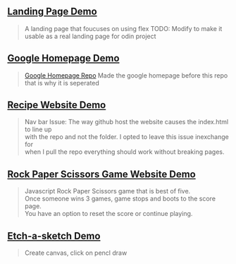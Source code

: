## [Landing Page Demo](https://emilshigin.github.io/odinProject/index.html)
>A landing page that foucuses on using flex
>TODO: Modify to make it usable as a  real landing page for odin project

## [Google Homepage Demo](https://emilshigin.github.io/google-homepage/index.html)
>[Google Homepage Repo](https://github.com/emilshigin/google-homepage)
>Made the google homepage before this repo that is why it is seperated

## [Recipe Website Demo](https://emilshigin.github.io/odinProject/odin-recipes/index.html)
>Nav bar Issue: The way github host the website causes the index.html to line up\
>with the repo and not the folder. I opted to leave this issue inexchange for\
>when I pull the repo everything should work without breaking pages.

## [Rock Paper Scissors Game Website Demo](https://emilshigin.github.io/odinProject/RPSgame/index.html)
> Javascript Rock Paper Scissors game that is best of five.\
> Once someone wins 3 games, game stops and boots to the score page.\
> You have an option to reset the score or continue playing.

## [Etch-a-sketch Demo](https://emilshigin.github.io/odinProject/Etch-a-Sketch/index.html)
> Create canvas, click on pencl draw
> 
